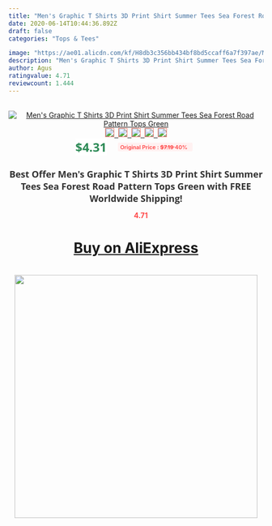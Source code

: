 ```yaml
---
title: "Men's Graphic T Shirts 3D Print Shirt Summer Tees Sea Forest Road Pattern Tops Green"
date: 2020-06-14T10:44:36.892Z
draft: false
categories: "Tops & Tees"

image: "https://ae01.alicdn.com/kf/H8db3c356bb434bf8bd5ccaff6a7f397ae/Men-s-Graphic-T-Shirts-3D-Print-Shirt-Summer-Tees-Sea-Forest-Road-Pattern-Tops-Green.jpg"
description: "Men's Graphic T Shirts 3D Print Shirt Summer Tees Sea Forest Road Pattern Tops Green"
author: Agus
ratingvalue: 4.71
reviewcount: 1.444
---
```

<br>
<div style="text-align: center;">
<a href="https://s.click.aliexpress.com/e/_AeT8ul" target="_blank" rel="nofollow noopener noreferrer"><img alt="Men's Graphic T Shirts 3D Print Shirt Summer Tees Sea Forest Road Pattern Tops Green" class="magnifier-image" src="https://ae01.alicdn.com/kf/H8db3c356bb434bf8bd5ccaff6a7f397ae/Men-s-Graphic-T-Shirts-3D-Print-Shirt-Summer-Tees-Sea-Forest-Road-Pattern-Tops-Green.jpg_640x640.jpg">
<br>
<img style="border:1px solid salmon" src="https://ae01.alicdn.com/kf/H8db3c356bb434bf8bd5ccaff6a7f397ae/Men-s-Graphic-T-Shirts-3D-Print-Shirt-Summer-Tees-Sea-Forest-Road-Pattern-Tops-Green.jpg_120x120.jpg">&nbsp;&nbsp;<img style="border:1px solid salmon" src="https://ae01.alicdn.com/kf/H7335ae2457fc4809a8ddb6c85d2ea8efR/Men-s-Graphic-T-Shirts-3D-Print-Shirt-Summer-Tees-Sea-Forest-Road-Pattern-Tops-Green.jpg_120x120.jpg">&nbsp;&nbsp;<img style="border:1px solid salmon" src="_120x120.jpg">&nbsp;&nbsp;<img style="border:1px solid salmon" src="_120x120.jpg">&nbsp;&nbsp;<img style="border:1px solid salmon" src="_120x120.jpg"></a></div><br0>
<div style="text-align: center;"><span style="background-color: white; border: 0px; box-sizing: border-box; color: seagreen; display: inline-block; font-family: &quot;open sans&quot; , &quot;arial&quot; , &quot;helvetica&quot; , sans-serif , &quot;heiti&quot;; font-size: 24px; font-stretch: inherit; font-weight: 700; line-height: inherit; margin: 0px 10px 0px 0px; padding: 0px; vertical-align: middle;">$4.31 </span>
<span style="background: rgb(255 , 241 , 241); border-radius: 3px; border: 0px; box-sizing: border-box; color: #ff4747; display: inline-block; font-family: inherit; font-size: 12px; font-stretch: inherit; font-style: inherit; font-variant: inherit; font-weight: 600; line-height: inherit; margin: 0px; padding: 2px 5px; transform: scale(0.9); vertical-align: middle;">Original Price : <b style="text-decoration: line-through;">$7.19 </b> 40%&nbsp;&nbsp;</span></div>
<h1 style="color: #333333; display: inline-block; font-family: &quot;open sans&quot; , &quot;arial&quot; , &quot;helvetica&quot; , sans-serif , &quot;heiti&quot;; font-size: 18px; font-stretch: inherit; font-weight: 700; text-align: center;">Best Offer Men's Graphic T Shirts 3D Print Shirt Summer Tees Sea Forest Road Pattern Tops Green with FREE Worldwide Shipping!</h1>
<div style="color: #ff4747; text-align: center;">
<img src="https://4.bp.blogspot.com/-M0ZcTcb-5uY/XleCXlxnR4I/AAAAAAAAAEc/OrjgMkXV1oMQFaCRZj5HQwOCBcu3w1FegCPcBGAYYCw/s1600/star.png" style="height: 15px;">&nbsp;<b>4.71</b></div>
<div class="button_cont" align="center"><a class="buynow_a" href="https://s.click.aliexpress.com/e/_AeT8ul" target="_blank" rel="nofollow noopener noreferrer"><H1>Buy on AliExpress</H1></a></div><br>
<div class="separator" style="clear: both; text-align: center;">
<img src="https://lh3.googleusercontent.com/-pTy5HemUv9M/XlePHvY0dAI/AAAAAAAAAE4/0nX5iRUoIWY8eMW9Dpxeirr157OZliDIgCLcBGAsYHQ/s1600/badge.gif" width="480">
</div>
